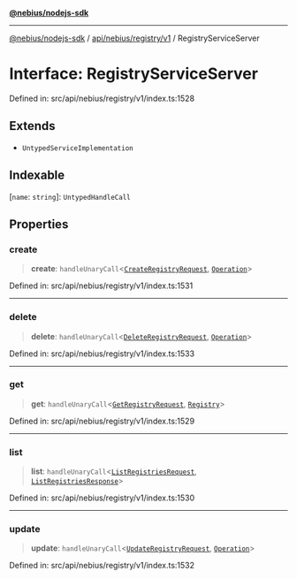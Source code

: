 [**@nebius/nodejs-sdk**](../../../../../README.md)

***

[@nebius/nodejs-sdk](../../../../../README.md) / [api/nebius/registry/v1](../README.md) / RegistryServiceServer

# Interface: RegistryServiceServer

Defined in: src/api/nebius/registry/v1/index.ts:1528

## Extends

- `UntypedServiceImplementation`

## Indexable

\[`name`: `string`\]: `UntypedHandleCall`

## Properties

### create

> **create**: `handleUnaryCall`\<[`CreateRegistryRequest`](CreateRegistryRequest.md), [`Operation`](../../../common/v1/interfaces/Operation.md)\>

Defined in: src/api/nebius/registry/v1/index.ts:1531

***

### delete

> **delete**: `handleUnaryCall`\<[`DeleteRegistryRequest`](DeleteRegistryRequest.md), [`Operation`](../../../common/v1/interfaces/Operation.md)\>

Defined in: src/api/nebius/registry/v1/index.ts:1533

***

### get

> **get**: `handleUnaryCall`\<[`GetRegistryRequest`](GetRegistryRequest.md), [`Registry`](Registry.md)\>

Defined in: src/api/nebius/registry/v1/index.ts:1529

***

### list

> **list**: `handleUnaryCall`\<[`ListRegistriesRequest`](ListRegistriesRequest.md), [`ListRegistriesResponse`](ListRegistriesResponse.md)\>

Defined in: src/api/nebius/registry/v1/index.ts:1530

***

### update

> **update**: `handleUnaryCall`\<[`UpdateRegistryRequest`](UpdateRegistryRequest.md), [`Operation`](../../../common/v1/interfaces/Operation.md)\>

Defined in: src/api/nebius/registry/v1/index.ts:1532
